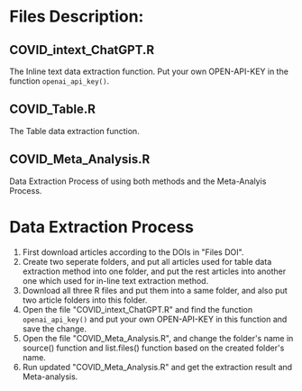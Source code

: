 # Files Description:
## COVID_intext_ChatGPT.R
The Inline text data extraction function.
Put your own OPEN-API-KEY in the function `openai_api_key()`.
## COVID_Table.R
The Table data extraction function.
## COVID_Meta_Analysis.R
Data Extraction Process of using both methods and the Meta-Analyis Process.

# Data Extraction Process
1. First download articles according to the DOIs in "Files DOI".
2. Create two seperate folders, and put all articles used for table data extraction method into one folder, and put the rest articles into another one which used for in-line text extraction method.
3. Download all three R files and put them into a same folder, and also put two article folders into this folder.
4. Open the file "COVID_intext_ChatGPT.R" and find the function `openai_api_key()` and put your own OPEN-API-KEY in this function and save the change.
5. Open the file "COVID_Meta_Analysis.R", and change the folder's name in source() function and list.files() function based on the created folder's name.
6. Run updated "COVID_Meta_Analysis.R" and get the extraction result and Meta-analysis.
